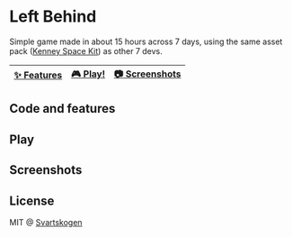 # Left Behind
Simple game made in about 15 hours across 7 days, using the same asset pack ([Kenney Space Kit]()) as other 7 devs.

| [:sparkles: Features](#code-and-features) | [:video_game: Play!](#play) | [:camera: Screenshots](#screenshots) |
| --------------- | -------- | ----------- |

## Code and features

## Play

## Screenshots

## License

MIT @ [Svartskogen](https://github.com/Svartskogen)

